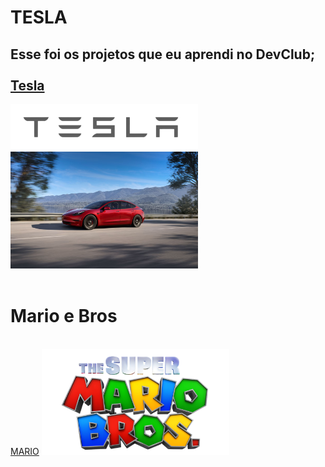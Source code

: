 <h1>TESLA</h1>
<h2>Esse foi os projetos que eu aprendi no DevClub; <a href="https://diego121985.github.io/Tesla/"><br><br>Tesla</a></h2>
<img src="https://github.com/Diego121985/Tesla/blob/main/img/logo.png?raw=true" width="300px">
<img src=https://github.com/Diego121985/Tesla/blob/main/img/model-3.png?raw=true" width="300px">
<br>
<br>
<h1>Mario e Bros</h1>
<br>
<a href="https://diego121985.github.io/Ganhando_Mil_reais_7_dias/">MARIO</a>
<img src="https://github.com/Diego121985/Ganhando_Mil_reais_7_dias/blob/main/img/logo%20(1).png?raw=true" width="300px">
